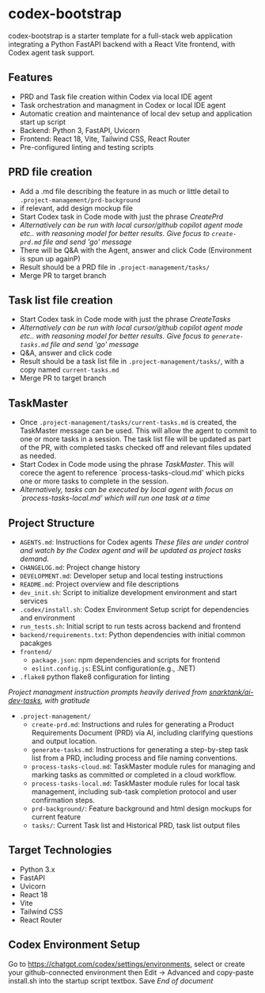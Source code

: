 # codex-bootstrap

codex-bootstrap is a starter template for a full-stack web application integrating a Python FastAPI backend with a React Vite frontend, with Codex agent task support.

## Features

- PRD and Task file creation within Codex via local IDE agent
- Task orchestration and managment in Codex or local IDE agent
- Automatic creation and maintenance of local dev setup and application start up script
- Backend: Python 3, FastAPI, Uvicorn
- Frontend: React 18, Vite, Tailwind CSS, React Router
- Pre-configured linting and testing scripts

## PRD file creation

- Add a .md file describing the feature in as much or little detail to `.project-management/prd-background`
- if relevant, add design mockup file
- Start Codex task in Code mode with just the phrase *CreatePrd*
- *Alternatively can be run with local cursor/github copilot agent mode etc.. with reasoning model for better results.  Give focus to `create-prd.md` file and send 'go' message*
- There will be Q&A with the Agent, answer and click Code (Environment is spun up againP)
- Result should be a PRD file in `.project-management/tasks/`
- Merge PR to target branch

## Task list file creation

- Start Codex task in Code mode with just the phrase *CreateTasks*
- *Alternatively can be run with local cursor/github copilot agent mode etc.. with reasoning model for better results.  Give focus to `generate-tasks.md` file and send 'go' message*
- Q&A, answer and click code
- Result should be a task list file in `.project-management/tasks/`, with a copy named `current-tasks.md`
- Merge PR to target branch

## TaskMaster

- Once `.project-management/tasks/current-tasks.md` is created, the TaskMaster message can be used.  This will allow the agent to commit to one or more tasks in a session.  The task list file will be updated as part of the PR, with completed tasks checked off and relevant files updated as needed.
- Start Codex in Code mode using the phrase *TaskMaster*.  This will corece the agent to reference `process-tasks-cloud.md' which picks one or more tasks to complete in the session.
- *Alternatively, tasks can be executed by local agent with focus on `process-tasks-local.md' which will run one task at a time*

## Project Structure

- `AGENTS.md`: Instructions for Codex agents
*These files are under control and watch by the Codex agent and will be updated as project tasks demand.*
- `CHANGELOG.md`: Project change history
- `DEVELOPMENT.md`: Developer setup and local testing instructions
- `README.md`: Project overview and file descriptions
- `dev_init.sh`: Script to initialize development environment and start services
- `.codex/install.sh`: Codex Environment Setup script for dependencies and environment
- `run_tests.sh`: Initial script to run tests across backend and frontend
- `backend/requirements.txt`: Python dependencies with initial common pacakges
- `frontend/`
    - `package.json`: npm dependencies and scripts for frontend
    - `eslint.config.js`: ESLint configuration(e.g., .NET)
- `.flake8` python flake8 configuration for linting

*Project managment instruction prompts heavily derived from [snarktank/ai-dev-tasks](https://github.com/snarktank/ai-dev-tasks), with gratitude*
- `.project-management/` 
    - `create-prd.md`: Instructions and rules for generating a Product Requirements Document (PRD) via AI, including clarifying questions and output location.
    - `generate-tasks.md`: Instructions for generating a step-by-step task list from a PRD, including process and file naming conventions.
    - `process-tasks-cloud.md`: TaskMaster module rules for managing and marking tasks as committed or completed in a cloud workflow.
    - `process-tasks-local.md`: TaskMaster module rules for local task management, including sub-task completion protocol and user confirmation steps.
    - `prd-background/`: Feature background and html design mockups for current feature
    - `tasks/`: Current Task list and Historical PRD, task list output files

## Target Technologies

- Python 3.x
- FastAPI
- Uvicorn
- React 18
- Vite
- Tailwind CSS
- React Router

## Codex Environment Setup
Go to https://chatgpt.com/codex/settings/environments, select or create your github-connected environment then Edit -> Advanced and copy-paste install.sh into the startup script textbox. Save
*End of document*
